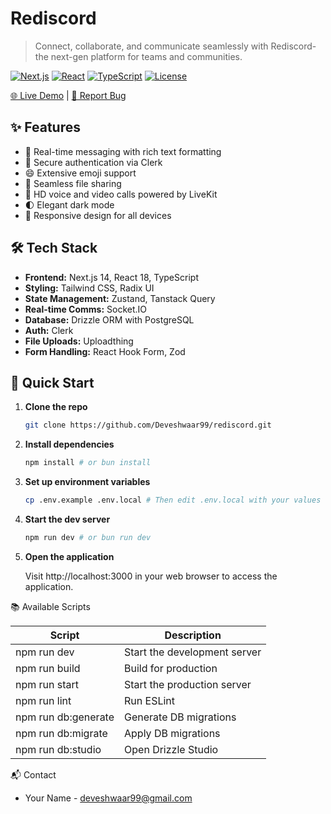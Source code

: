 # Rediscord

> Connect, collaborate, and communicate seamlessly with Rediscord- the next-gen platform for teams and communities.

[![Next.js](https://img.shields.io/badge/Next.js-14-black?style=flat-square&logo=next.js)](https://nextjs.org/)
[![React](https://img.shields.io/badge/React-18-blue?style=flat-square&logo=react)](https://reactjs.org/)
[![TypeScript](https://img.shields.io/badge/TypeScript-5-blue?style=flat-square&logo=typescript)](https://www.typescriptlang.org/)
[![License](https://img.shields.io/badge/License-MIT-green.svg)](https://opensource.org/licenses/MIT)

[🌐 Live Demo](https://your-app-url.com) | [🐛 Report Bug](https://github.com/Deveshwaar99/rediscord/issues)

## ✨ Features

- 💬 Real-time messaging with rich text formatting
- 🔐 Secure authentication via Clerk
- 😄 Extensive emoji support
- 📁 Seamless file sharing
- 🎥 HD voice and video calls powered by LiveKit
- 🌓 Elegant dark mode
- 📱 Responsive design for all devices

## 🛠️ Tech Stack

- **Frontend:** Next.js 14, React 18, TypeScript
- **Styling:** Tailwind CSS, Radix UI
- **State Management:** Zustand, Tanstack Query
- **Real-time Comms:** Socket.IO
- **Database:** Drizzle ORM with PostgreSQL
- **Auth:** Clerk
- **File Uploads:** Uploadthing
- **Form Handling:** React Hook Form, Zod

## 🚀 Quick Start

1. **Clone the repo**

   ```sh
   git clone https://github.com/Deveshwaar99/rediscord.git


   ```

2. **Install dependencies**

   ```sh
   npm install # or bun install
   ```

3. **Set up environment variables**

   ```sh
   cp .env.example .env.local # Then edit .env.local with your values

   ```

4. **Start the dev server**

   ```sh
   npm run dev # or bun run dev

   ```

5. **Open the application**

   Visit http://localhost:3000 in your web browser to access the application.

📚 Available Scripts

| Script              | Description                  |
| ------------------- | ---------------------------- |
| npm run dev         | Start the development server |
| npm run build       | Build for production         |
| npm run start       | Start the production server  |
| npm run lint        | Run ESLint                   |
| npm run db:generate | Generate DB migrations       |
| npm run db:migrate  | Apply DB migrations          |
| npm run db:studio   | Open Drizzle Studio          |

📬 Contact

- Your Name - deveshwaar99@gmail.com
